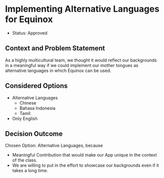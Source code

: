 # Implementing Alternative Languages for Equinox

* Status: Approved

## Context and Problem Statement

As a highly multicultural team, we thought it would reflect our backgrounds in a meaningful way if we could implement our mother tongues as alternative languages in which Equinox can be used.

## Considered Options

* Alternative Languages
  - Chinese
  - Bahasa Indonesia
  - Tamil
* Only English

## Decision Outcome

Chosen Option: Alternative Languages, because

- Meaningful Contribution that would make our App unique in the context of the class.
- We are willing to put in the effort to showcase our backgrounds even if it takes a long time.